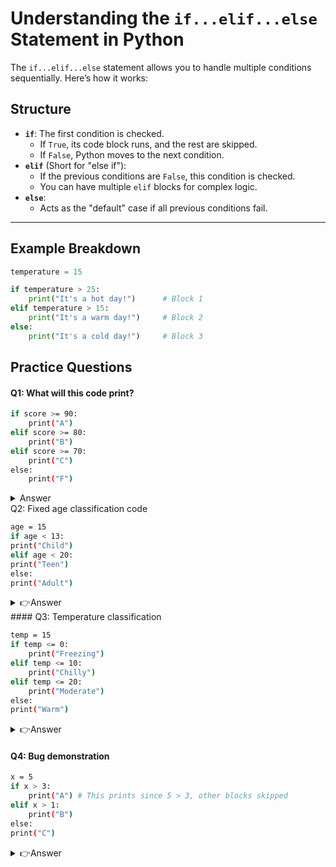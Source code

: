 # Understanding the `if...elif...else` Statement in Python

The `if...elif...else` statement allows you to handle multiple conditions sequentially. Here’s how it works:

## Structure

- **`if`**: The first condition is checked.
  - If `True`, its code block runs, and the rest are skipped.
  - If `False`, Python moves to the next condition.
- **`elif`** (Short for "else if"):
  - If the previous conditions are `False`, this condition is checked.
  - You can have multiple `elif` blocks for complex logic.
- **`else`**:
  - Acts as the "default" case if all previous conditions fail.

---

## Example Breakdown

```python
temperature = 15

if temperature > 25:
    print("It's a hot day!")      # Block 1
elif temperature > 15:
    print("It's a warm day!")     # Block 2
else:
    print("It's a cold day!")     # Block 3
```

## Practice Questions

#### Q1: What will this code print?

```bash score = 85
if score >= 90:
    print("A")
elif score >= 80:
    print("B")
elif score >= 70:
    print("C")
else:
    print("F")
```

<details> <summary>Answer</summary>
```
This will print "B" since 85 >= 80.
```
</details>
Q2: Fixed age classification code

```bash
age = 15
if age < 13:
print("Child")
elif age < 20:
print("Teen")
else:
print("Adult")
```

<details> <summary>👉Answer</summary>
 This will print "Teen" since 13 <= 15 < 20.
</details>
#### Q3: Temperature classification

```bash
temp = 15
if temp <= 0:
    print("Freezing")
elif temp <= 10:
    print("Chilly")
elif temp <= 20:
    print("Moderate")
else:
print("Warm")
```

<details> <summary>👉Answer</summary>
 This will print "Moderate" since 10 < 15 <= 20.
</details>

#### Q4: Bug demonstration

```bash
x = 5
if x > 3:
    print("A") # This prints since 5 > 3, other blocks skipped
elif x > 1:
    print("B")
else:
print("C")
```

<details> <summary>👉Answer</summary>
This prints "A" since 5 > 3, and other blocks are skipped.
</details>
